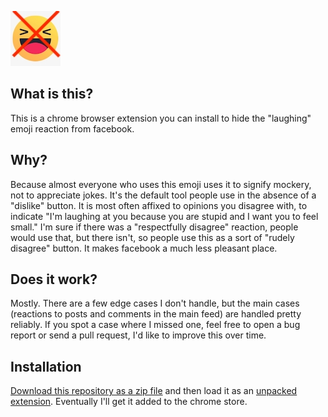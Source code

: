 ![Main image](img/mock.jpg)

## What is this?

This is a chrome browser extension you can install to hide the "laughing" emoji reaction from facebook.

## Why?

Because almost everyone who uses this emoji uses it to signify mockery, not to appreciate jokes. It's the default tool people use in the absence of a "dislike" button. It is most often affixed to opinions you disagree with, to indicate "I'm laughing at you because you are stupid and I want you to feel small." I'm sure if there was a "respectfully disagree" reaction, people would use that, but there isn't, so people use this as a sort of "rudely disagree" button. It makes facebook a much less pleasant place.

## Does it work?

Mostly. There are a few edge cases I don't handle, but the main cases (reactions to posts and comments in the main feed) are handled pretty reliably. If you spot a case where I missed one, feel free to open a bug report or send a pull request, I'd like to improve this over time.

## Installation

[Download this repository as a zip file](https://github.com/MKorostoff/unmocker/archive/master.zip) and then load it as an [unpacked extension](https://webkul.com/blog/how-to-install-the-unpacked-extension-in-chrome/). Eventually I'll get it added to the chrome store.
